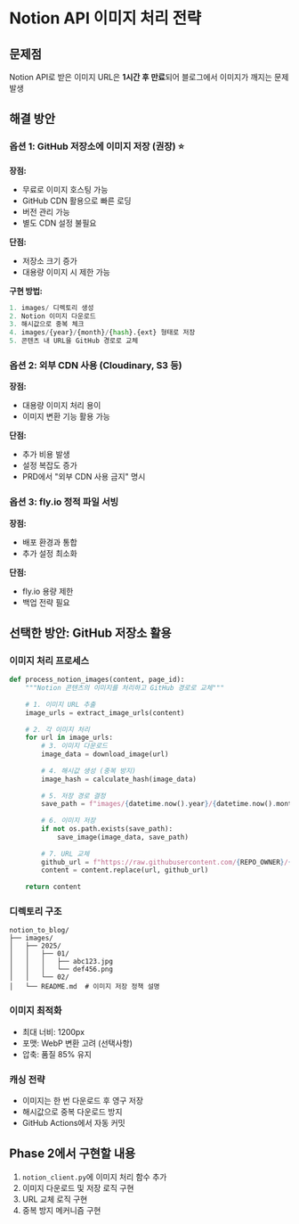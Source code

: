 # Notion API 이미지 처리 전략

## 문제점
Notion API로 받은 이미지 URL은 **1시간 후 만료**되어 블로그에서 이미지가 깨지는 문제 발생

## 해결 방안

### 옵션 1: GitHub 저장소에 이미지 저장 (권장) ⭐
**장점:**
- 무료로 이미지 호스팅 가능
- GitHub CDN 활용으로 빠른 로딩
- 버전 관리 가능
- 별도 CDN 설정 불필요

**단점:**
- 저장소 크기 증가
- 대용량 이미지 시 제한 가능

**구현 방법:**
```python
1. images/ 디렉토리 생성
2. Notion 이미지 다운로드
3. 해시값으로 중복 체크
4. images/{year}/{month}/{hash}.{ext} 형태로 저장
5. 콘텐츠 내 URL을 GitHub 경로로 교체
```

### 옵션 2: 외부 CDN 사용 (Cloudinary, S3 등)
**장점:**
- 대용량 이미지 처리 용이
- 이미지 변환 기능 활용 가능

**단점:**
- 추가 비용 발생
- 설정 복잡도 증가
- PRD에서 "외부 CDN 사용 금지" 명시

### 옵션 3: fly.io 정적 파일 서빙
**장점:**
- 배포 환경과 통합
- 추가 설정 최소화

**단점:**
- fly.io 용량 제한
- 백업 전략 필요

## 선택한 방안: GitHub 저장소 활용

### 이미지 처리 프로세스
```python
def process_notion_images(content, page_id):
    """Notion 콘텐츠의 이미지를 처리하고 GitHub 경로로 교체"""
    
    # 1. 이미지 URL 추출
    image_urls = extract_image_urls(content)
    
    # 2. 각 이미지 처리
    for url in image_urls:
        # 3. 이미지 다운로드
        image_data = download_image(url)
        
        # 4. 해시값 생성 (중복 방지)
        image_hash = calculate_hash(image_data)
        
        # 5. 저장 경로 결정
        save_path = f"images/{datetime.now().year}/{datetime.now().month}/{image_hash}{ext}"
        
        # 6. 이미지 저장
        if not os.path.exists(save_path):
            save_image(image_data, save_path)
        
        # 7. URL 교체
        github_url = f"https://raw.githubusercontent.com/{REPO_OWNER}/{REPO_NAME}/main/{save_path}"
        content = content.replace(url, github_url)
    
    return content
```

### 디렉토리 구조
```
notion_to_blog/
├── images/
│   ├── 2025/
│   │   ├── 01/
│   │   │   ├── abc123.jpg
│   │   │   └── def456.png
│   │   └── 02/
│   └── README.md  # 이미지 저장 정책 설명
```

### 이미지 최적화
- 최대 너비: 1200px
- 포맷: WebP 변환 고려 (선택사항)
- 압축: 품질 85% 유지

### 캐싱 전략
- 이미지는 한 번 다운로드 후 영구 저장
- 해시값으로 중복 다운로드 방지
- GitHub Actions에서 자동 커밋

## Phase 2에서 구현할 내용
1. `notion_client.py`에 이미지 처리 함수 추가
2. 이미지 다운로드 및 저장 로직 구현
3. URL 교체 로직 구현
4. 중복 방지 메커니즘 구현